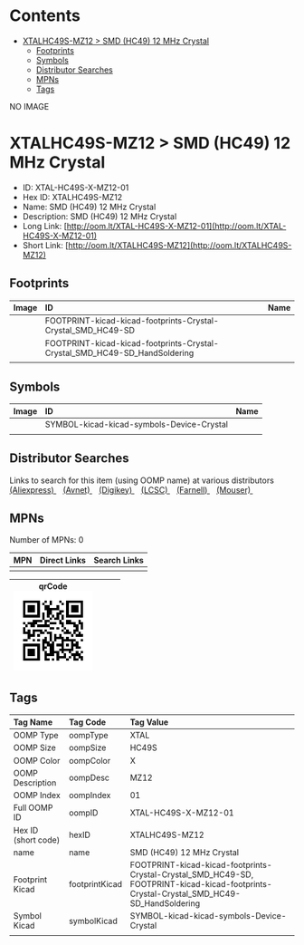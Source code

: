 



Contents
========

* [XTALHC49S-MZ12 > SMD (HC49) 12 MHz Crystal](#xtalhc49s-mz12--smd-hc49-12-mhz-crystal)
	* [Footprints](#footprints)
	* [Symbols](#symbols)
	* [Distributor Searches](#distributor-searches)
	* [MPNs](#mpns)
	* [Tags](#tags)
  
NO IMAGE  
# XTALHC49S-MZ12 > SMD (HC49) 12 MHz Crystal

- ID: XTAL-HC49S-X-MZ12-01
- Hex ID: XTALHC49S-MZ12
- Name: SMD (HC49) 12 MHz Crystal
- Description: SMD (HC49) 12 MHz Crystal
- Long Link: [http://oom.lt/XTAL-HC49S-X-MZ12-01](http://oom.lt/XTAL-HC49S-X-MZ12-01)
- Short Link: [http://oom.lt/XTALHC49S-MZ12](http://oom.lt/XTALHC49S-MZ12)

## Footprints
  

|Image|ID|Name|
| :--- | :--- | :--- |
||FOOTPRINT-kicad-kicad-footprints-Crystal-Crystal_SMD_HC49-SD||
||FOOTPRINT-kicad-kicad-footprints-Crystal-Crystal_SMD_HC49-SD_HandSoldering||
||||

## Symbols
  

|Image|ID|Name|
| :--- | :--- | :--- |
|![]()|SYMBOL-kicad-kicad-symbols-Device-Crystal||
||||

## Distributor Searches
  
Links to search for this item (using OOMP name) at various distributors  
[(Aliexpress) ](https://www.aliexpress.com/wholesale?SearchText=1117SMD+HC49+12+MHz+Crystal)&nbsp;&nbsp;&nbsp;[(Avnet) ](https://www.avnet.com/shop/us/search/SMD+HC49+12+MHz+Crystal)&nbsp;&nbsp;&nbsp;[(Digikey) ](https://www.digikey.co.uk/en/products/result?s=SMD+HC49+12+MHz+Crystal)&nbsp;&nbsp;&nbsp;[(LCSC) ](https://www.lcsc.com/search?q=SMD+HC49+12+MHz+Crystal)&nbsp;&nbsp;&nbsp;[(Farnell) ](https://uk.farnell.com/search?st=SMD+HC49+12+MHz+Crystal)&nbsp;&nbsp;&nbsp;[(Mouser) ](https://www.mouser.com/c/?q=SMD+HC49+12+MHz+Crystal)&nbsp;&nbsp;&nbsp;
## MPNs
  
Number of MPNs: 0  

|MPN|Direct Links|Search Links|
| :--- | :--- | :--- |
||||
  

|qrCode<br>[![](https://raw.githubusercontent.com/oomlout/oomlout_OOMP_parts_V2/main/XTAL/HC49S/X/MZ12/01/qrCode_140.png)](https://github.com/oomlout/oomlout_OOMP_parts_V2/tree/main/XTAL/HC49S/X/MZ12/01/qrCode.png)||||
| :---: | :---: | :---: | :---: |

## Tags
  

|Tag Name|Tag Code|Tag Value|
| :--- | :--- | :--- |
|OOMP Type|oompType|XTAL|
|OOMP Size|oompSize|HC49S|
|OOMP Color|oompColor|X|
|OOMP Description|oompDesc|MZ12|
|OOMP Index|oompIndex|01|
|Full OOMP ID|oompID|XTAL-HC49S-X-MZ12-01|
|Hex ID (short code)|hexID|XTALHC49S-MZ12|
|name|name|SMD (HC49) 12 MHz Crystal|
|Footprint Kicad|footprintKicad|FOOTPRINT-kicad-kicad-footprints-Crystal-Crystal_SMD_HC49-SD, FOOTPRINT-kicad-kicad-footprints-Crystal-Crystal_SMD_HC49-SD_HandSoldering|
|Symbol Kicad|symbolKicad|SYMBOL-kicad-kicad-symbols-Device-Crystal|
||||
